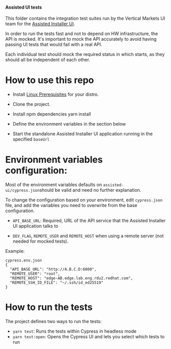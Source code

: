 #### Assisted UI tests

This folder contains the integration test suites run by the Vertical Markets UI team for the
[Assisted Installer UI](https://github.com/openshift-assisted/assisted-installer-ui).

In order to run the tests fast and not to depend on HW infrastructure, the API is mocked. It's
important to mock the API accurately to avoid having passing UI tests that would fail with a real
API.

Each individual test should mock the required status in which starts, as they should all be
independent of each other.

# How to use this repo

- Install
  [Linux Prerequisites](https://docs.cypress.io/guides/getting-started/installing-cypress#Linux-Prerequisites)
  for your distro.

- Clone the project.

- Install npm dependencies yarn install

- Define the environment variables in the section below

- Start the standalone Assisted Installer UI application running in the specified `baseUrl`

# Environment variables configuration:

Most of the environment variables defaults on `assisted-ui/cypress.json`should be valid and need no
further explanation.

To change the configuration based on your environment, edit `cypress.json` file, and add the
variables you need to overwrite from the base configuration.

- `API_BASE_URL`: Required, URL of the API service that the Assisted Installer UI application talks
  to

- `DEV_FLAG`, `REMOTE_USER` and `REMOTE_HOST` when using a remote server (not needed for mocked
  tests).

Example:

```
cypress.env.json
{
  "API_BASE_URL": "http://A.B.C.D:6000",
  "REMOTE_USER": "root",
  "REMOTE_HOST": "edge-AB.edge.lab.eng.rdu2.redhat.com",
  "REMOTE_SSH_ID_FILE": "~/.ssh/id_ed25519"
}
```

# How to run the tests

The project defines two ways to run the tests:

- `yarn test`: Runs the tests within Cypress in headless mode
- `yarn test:open`: Opens the Cypress UI and lets you select which tests to run

